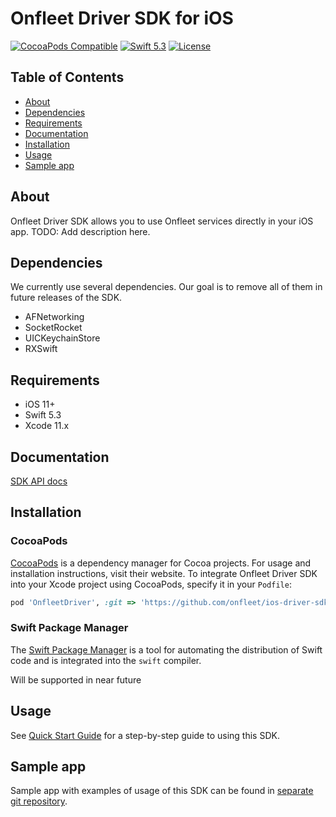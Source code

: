 # Onfleet Driver SDK for iOS

[![CocoaPods Compatible](https://img.shields.io/cocoapods/v/TwilioVerify.svg)](https://img.shields.io/cocoapods/v/TwilioVerify.svg)
[![Swift 5.3](https://img.shields.io/badge/Swift-5.3-orange.svg?style=flat)](https://developer.apple.com/swift/)
[![License](https://img.shields.io/badge/License-Apache%202-blue.svg?logo=law)](https://github.com/twilio/twilio-verify-ios/blob/main/LICENSE)

## Table of Contents

* [About](#About)
* [Dependencies](#Dependencies)
* [Requirements](#Requirements)
* [Documentation](#Documentation)
* [Installation](#Installation)
* [Usage](#Usage)
* [Sample app](#SampleApp)

<a name='About'></a>

## About
Onfleet Driver SDK allows you to use Onfleet services directly in your iOS app. TODO: Add description here.

<a name='Dependencies'></a>

## Dependencies
We currently use several dependencies. Our goal is to remove all of them in future releases of the SDK.

- AFNetworking
- SocketRocket
- UICKeychainStore
- RXSwift
  
<a name='Requirements'></a>

## Requirements
* iOS 11+
* Swift 5.3
* Xcode 11.x

<a name='Documentation'></a>

## Documentation
[SDK API docs](https://twilio.github.io/twilio-verify-ios/latest/)

<a name='Installation'></a>

## Installation

### CocoaPods

[CocoaPods](https://cocoapods.org) is a dependency manager for Cocoa projects. For usage and installation instructions, visit their website. To integrate Onfleet Driver SDK into your Xcode project using CocoaPods, specify it in your `Podfile`:

```ruby
pod 'OnfleetDriver', :git => 'https://github.com/onfleet/ios-driver-sdk.git'
```

### Swift Package Manager

The [Swift Package Manager](https://swift.org/package-manager/) is a tool for automating the distribution of Swift code and is integrated into the `swift` compiler.

Will be supported in near future


## Usage

See [Quick Start Guide](https://www.onfleet.com) for a step-by-step guide to using this SDK.

<a name='SampleApp'></a>

## Sample app

Sample app with examples of usage of this SDK can be found in [separate git repository](https://github.com/onfleet/ios-driver-sdk.git).